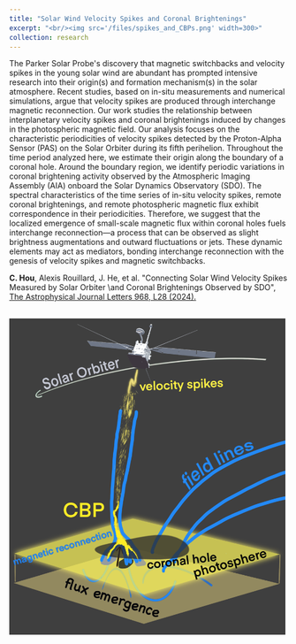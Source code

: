 ```yaml
---
title: "Solar Wind Velocity Spikes and Coronal Brightenings"
excerpt: "<br/><img src='/files/spikes_and_CBPs.png' width=300>"
collection: research
---
```


The Parker Solar Probe's discovery that magnetic switchbacks and velocity spikes in the young solar wind are abundant has prompted intensive research into their origin(s) and formation mechanism(s) in the solar atmosphere. Recent studies, based on in-situ measurements and numerical simulations, argue that velocity spikes are produced through interchange magnetic reconnection. Our work studies the relationship between interplanetary velocity spikes and coronal brightenings induced by changes in the photospheric magnetic field. Our analysis focuses on the characteristic periodicities of velocity spikes detected by the Proton-Alpha Sensor (PAS) on the Solar Orbiter during its fifth perihelion. Throughout the time period analyzed here, we estimate their origin along the boundary of a coronal hole. Around the boundary region, we identify periodic variations in coronal brightening activity observed by the Atmospheric Imaging Assembly (AIA) onboard the Solar Dynamics Observatory (SDO). The spectral characteristics of the time series of in-situ velocity spikes, remote coronal brightenings, and remote photospheric magnetic flux exhibit correspondence in their periodicities. Therefore, we suggest that the localized emergence of small-scale magnetic flux within coronal holes fuels interchange reconnection—a process that can be observed as slight brightness augmentations and outward fluctuations or jets. These dynamic elements may act as mediators, bonding interchange reconnection with the genesis of velocity spikes and magnetic switchbacks.

__C. Hou__, Alexis Rouillard, J. He, et al. "Connecting Solar Wind Velocity Spikes Measured by Solar Orbiter \\and Coronal Brightenings Observed by SDO", [The Astrophysical Journal Letters 968, L28 (2024).](https://iopscience.iop.org/article/10.3847/2041-8213/ad4eda)

<br/><img src='/files/spikes_and_CBPs.png' width=500>
